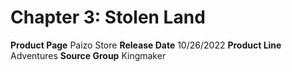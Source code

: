 ﻿---
id: '172'
name: Chapter 3. Stolen Land
rarity: Common
source: null
trait: null
type: Source

---
# Chapter 3: Stolen Land

**Product Page** Paizo Store
**Release Date** 10/26/2022
**Product Line** Adventures
**Source Group** Kingmaker